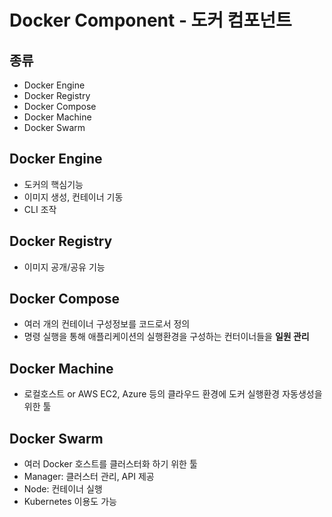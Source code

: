 # Docker Component - 도커 컴포넌트

## 종류

* Docker Engine
* Docker Registry
* Docker Compose
* Docker Machine
* Docker Swarm

## Docker Engine

* 도커의 핵심기능
* 이미지 생성, 컨테이너 기동
* CLI 조작



## Docker Registry

* 이미지 공개/공유 기능



## Docker Compose

* 여러 개의 컨테이너 구성정보를 코드로서 정의
* 명령 실행을 통해 애플리케이션의 실행환경을 구성하는 컨터이너들을 <b>일원 관리</b>



## Docker Machine

*  로컬호스트 or AWS EC2, Azure 등의 클라우드 환경에 도커 실행환경 자동생성을 위한 툴



## Docker Swarm

* 여러 Docker 호스트를 클러스터화 하기 위한 툴
* Manager: 클러스터 관리, API 제공
* Node: 컨테이너 실행
* Kubernetes 이용도 가능